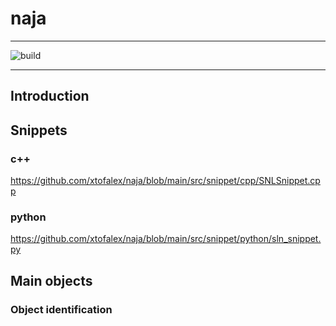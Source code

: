 # naja
***
![build](https://github.com/xtofalex/naja/actions/workflows/build.yml/badge.svg)
***
## Introduction
## Snippets
### c++
https://github.com/xtofalex/naja/blob/main/src/snippet/cpp/SNLSnippet.cpp
### python
https://github.com/xtofalex/naja/blob/main/src/snippet/python/sln_snippet.py
## Main objects
### Object identification

